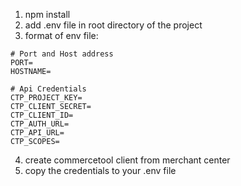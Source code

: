 1. npm install
2. add .env file in root directory of the project
3. format of env file:

```
# Port and Host address
PORT=
HOSTNAME=

# Api Credentials
CTP_PROJECT_KEY=
CTP_CLIENT_SECRET=
CTP_CLIENT_ID=
CTP_AUTH_URL=
CTP_API_URL=
CTP_SCOPES=
```

4. create commercetool client from merchant center
5. copy the credentials to your .env file
